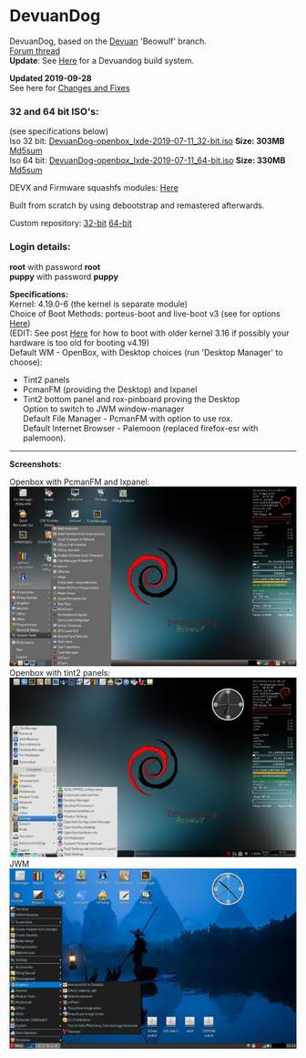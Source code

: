 # DevuanDog
DevuanDog, based on the [Devuan](https://devuan.org/) 'Beowulf' branch.   
[Forum thread](http://murga-linux.com/puppy/viewtopic.php?t=115124)  
**Update**: See [Here](https://debiandog.github.io/MakeLive/Readme-build-devuandog-beowulf.html) for a Devuandog build system.  


**Updated 2019-09-28**     
See here for [Changes and Fixes](http://murga-linux.com/puppy/viewtopic.php?p=1015137#1015137)  

### 32 and 64 bit ISO's:        
(see specifications below)             
Iso 32 bit: [DevuanDog-openbox_lxde-2019-07-11_32-bit.iso](https://github.com/DebianDog/DevuanDog/releases/download/v1.0/DevuanDog-openbox_jwm-2019-09-28_32-bit.iso) **Size: 303MB** 
[Md5sum](https://github.com/DebianDog/DevuanDog/releases/download/v1.0/DevuanDog-openbox_jwm-2019-09-28_32-bit.md5)           
Iso 64 bit: [DevuanDog-openbox_lxde-2019-07-11_64-bit.iso](https://github.com/DebianDog/DevuanDog/releases/download/v1.0/DevuanDog-openbox_jwm-2019-09-28_64-bit.iso) **Size: 330MB** 
[Md5sum](https://github.com/DebianDog/DevuanDog/releases/download/v1.0/DevuanDog-openbox_jwm-2019-09-28_64-bit.md5)         

DEVX and Firmware squashfs modules: [Here](https://github.com/DebianDog/DevuanDog/releases/tag/v1.1)         

Built from scratch by using debootstrap and remastered afterwards.     

Custom repository: [32-bit](https://fred181.gitlab.io/devuandog/i386/Packages/) [64-bit](https://fred181.gitlab.io/devuandog/amd64/Packages/)   

### Login details:
**root** with password **root**    
**puppy** with password **puppy**

**Specifications:**          
Kernel: 4.19.0-6 (the kernel is separate module)         
Choice of Boot Methods: porteus-boot and live-boot v3 (see for options [Here](https://github.com/DebianDog/DevuanDog/raw/master/Examples-boot-codes.txt))  
(EDIT: See post [Here](http://murga-linux.com/puppy/viewtopic.php?p=1015160#1015160) for how to boot with older kernel 3.16 if possibly your hardware is too old for booting v4.19)  
Default WM - OpenBox, with Desktop choices (run 'Desktop Manager' to choose):
- Tint2 panels
- PcmanFM (providing the Desktop) and lxpanel
- Tint2 bottom panel and rox-pinboard proving the Desktop    
Option to switch to JWM window-manager                  
Default File Manager - PcmanFM with option to use rox.        
Default Internet Browser - Palemoon (replaced firefox-esr with palemoon).   

---      
 
**Screenshots:**  
    
Openbox with PcmanFM and lxpanel:     
![SCREENSHOT](https://github.com/DebianDog/DevuanDog/raw/master/Devuandog-full-openbox-lxpanel.jpg)     
Openbox with tint2 panels:         
![SCREENSHOT](https://github.com/DebianDog/DevuanDog/raw/master/devuandog-tint2panels.jpg)      
JWM        
![SCREENSHOT](https://github.com/DebianDog/DevuanDog/raw/master/Devuandog-JWM.jpg) 
